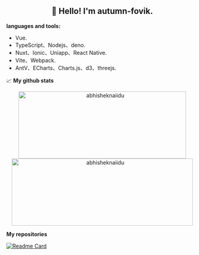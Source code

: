 <h2 align="center">👋 Hello! I'm autumn-fovik.</h2>



**languages and tools:**  

- Vue.
- TypeScript、Nodejs、deno.
- Nuxt、Ionic、Uniapp、React Native.
- Vite、Webpack.
- AntV、ECharts、Charts.js、d3、threejs.




📈  **My github stats**

<p align="center"> 
  <img width="440" height="176" src="https://github-readme-stats.vercel.app/api?username=autumn-fovik&show_icons=true&icon_color=ffb300&bg_color=30,e96443,904e95&title_color=fdd835&text_color=fdd835&layout=compact" alt="abhisheknaiidu" />
  <img width="476" height="176" src="https://github-readme-stats.vercel.app/api/top-langs?username=autumn-fovik&hide=handlebars&langs_count=8&layout=compact&bg_color=30,e96443,904e95&title_color=fff&text_color=fff" alt="abhisheknaiidu" />
</p>

**My repositories**

[![Readme Card](https://github-readme-stats.vercel.app/api/pin/?username=autumn-fovik&repo=Icms)](https://github.com/autumn-fovik/Icms)
